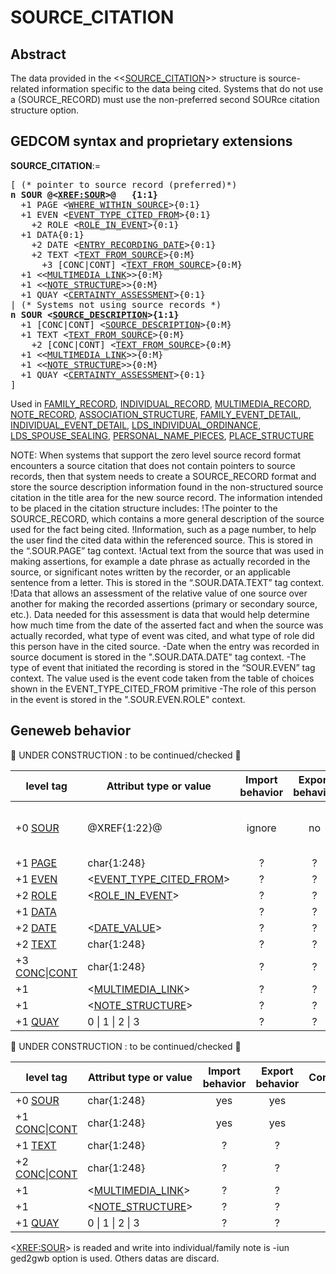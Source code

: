 ﻿<!-- licence GPL V2, cf https://github.com/TitiFix/geneweb -->
# SOURCE_CITATION
## Abstract
The data provided in the &lt;&lt;<a href=Ged.SOURCE_CITATION.md>SOURCE_CITATION</a>&gt;&gt; structure is source-related information specific to the data being cited. Systems that do not use a (SOURCE_RECORD)  must use the non-preferred second SOURce citation structure option.


## GEDCOM syntax and proprietary extensions

**SOURCE_CITATION**:=
<pre>
[ (* pointer to source record (preferred)*)
<b>n SOUR @&lt;<a href=Ged.XREF_SOUR.md>XREF:SOUR</a>&gt;@   {1:1}</b>
  +1 PAGE &lt;<a href=Ged.WHERE_WITHIN_SOURCE.md>WHERE_WITHIN_SOURCE</a>&gt;{0:1}
  +1 EVEN &lt;<a href=Ged.EVENT_TYPE_CITED_FROM.md>EVENT_TYPE_CITED_FROM</a>&gt;{0:1}
    +2 ROLE &lt;<a href=Ged.ROLE_IN_EVENT.md>ROLE_IN_EVENT</a>&gt;{0:1}
  +1 DATA{0:1}
    +2 DATE &lt;<a href=Ged.ENTRY_RECORDING_DATE.md>ENTRY_RECORDING_DATE</a>&gt;{0:1}
    +2 TEXT &lt;<a href=Ged.TEXT_FROM_SOURCE.md>TEXT_FROM_SOURCE</a>&gt;{0:M}
      +3 [CONC|CONT] &lt;<a href=Ged.TEXT_FROM_SOURCE.md>TEXT_FROM_SOURCE</a>&gt;{0:M}
  +1 &lt;&lt;<a href=Ged.MULTIMEDIA_LINK.md>MULTIMEDIA_LINK</a>&gt;&gt;{0:M}
  +1 &lt;&lt;<a href=Ged.NOTE_STRUCTURE.md>NOTE_STRUCTURE</a>&gt;&gt;{0:M}
  +1 QUAY &lt;<a href=Ged.CERTAINTY_ASSESSMENT.md>CERTAINTY_ASSESSMENT</a>&gt;{0:1}
| (* Systems not using source records *)
<b>n SOUR &lt;<a href=Ged.SOURCE_DESCRIPTION.md>SOURCE_DESCRIPTION</a>&gt;{1:1}</b>
  +1 [CONC|CONT] &lt;<a href=Ged.SOURCE_DESCRIPTION.md>SOURCE_DESCRIPTION</a>&gt;{0:M}
  +1 TEXT &lt;<a href=Ged.TEXT_FROM_SOURCE.md>TEXT_FROM_SOURCE</a>&gt;{0:M}
    +2 [CONC|CONT] &lt;<a href=Ged.TEXT_FROM_SOURCE.md>TEXT_FROM_SOURCE</a>&gt;{0:M}
  +1 &lt;&lt;<a href=Ged.MULTIMEDIA_LINK.md>MULTIMEDIA_LINK</a>&gt;&gt;{0:M}
  +1 &lt;&lt;<a href=Ged.NOTE_STRUCTURE.md>NOTE_STRUCTURE</a>&gt;&gt;{0:M}
  +1 QUAY &lt;<a href=Ged.CERTAINTY_ASSESSMENT.md>CERTAINTY_ASSESSMENT</a>&gt;{0:1}
]
</pre>
Used in <a href=Ged.FAMILY_RECORD.md>FAMILY_RECORD</a>, <a href=Ged.INDIVIDUAL_RECORD.md>INDIVIDUAL_RECORD</a>, <a href=Ged.MULTIMEDIA_RECORD.md>MULTIMEDIA_RECORD</a>, <a href=Ged.NOTE_RECORD.md>NOTE_RECORD</a>, <a href=Ged.ASSOCIATION_STRUCTURE.md>ASSOCIATION_STRUCTURE</a>, <a href=Ged.FAMILY_EVENT_DETAIL.md>FAMILY_EVENT_DETAIL</a>, <a href=Ged.INDIVIDUAL_EVENT_DETAIL.md>INDIVIDUAL_EVENT_DETAIL</a>, <a href=Ged.LDS_INDIVIDUAL_ORDINANCE.md>LDS_INDIVIDUAL_ORDINANCE</a>, <a href=Ged.LDS_SPOUSE_SEALING.md>LDS_SPOUSE_SEALING</a>, <a href=Ged.PERSONAL_NAME_PIECES.md>PERSONAL_NAME_PIECES</a>, <a href=Ged.PLACE_STRUCTURE.md>PLACE_STRUCTURE</a><br />


NOTE: When systems that support the zero level source record format encounters a source citation that does not
contain pointers to source records, then that system needs to create a SOURCE_RECORD format
and store the source description information found in the non-structured source citation in the title
area for the new source record.
The information intended to be placed in the citation structure includes:
!The pointer to the SOURCE_RECORD, which contains a more general description of the source
used for the fact being cited.
!Information, such as a page number, to help the user find the cited data within the referenced
source. This is stored in the “.SOUR.PAGE” tag context.
!Actual text from the source that was used in making assertions, for example a date phrase as
actually recorded in the source, or significant notes written by the recorder, or an applicable
sentence from a letter. This is stored in the “.SOUR.DATA.TEXT” tag context.
!Data that allows an assessment of the relative value of one source over another for making the
recorded assertions (primary or secondary source, etc.).  Data needed for this assessment is data
that would help determine  how much time from the date of the asserted fact and when the source
was actually recorded, what type of event was cited, and what type of role did this person have in
the cited source.
-Date when the entry was recorded in source document is stored in the ".SOUR.DATA.DATE" tag context.
-The type of event that initiated the recording is stored in the “SOUR.EVEN” tag context. The
value used is the event code taken from the table of choices shown in the EVENT_TYPE_CITED_FROM primitive
-The role of this person in the event is stored in the ".SOUR.EVEN.ROLE" context.

## Geneweb behavior


🚧 UNDER CONSTRUCTION : to be continued/checked 🚧 



level tag  | Attribut type or value | Import behavior | Export behavior  | Comment 
---------- | ------------- | :---------------: | :-----------------:| -----------
+0 <a href=Ged.GLOSSARY.md#sour>SOUR</a> | @XREF{1:22}@ | ignore | no | not support by GENEWEB &#x1F4CD; should read indirect &lt;<a href=Ged.SOURCE_DESCRIPTIVE_TITLE.md>SOURCE_DESCRIPTIVE_TITLE</a>&gt; (at least)
+1 <a href=Ged.GLOSSARY.md#page>PAGE</a> | char{1:248} | ? | ? | 
+1 <a href=Ged.GLOSSARY.md#even>EVEN</a> | &lt;<a href=Ged.EVENT_TYPE_CITED_FROM.md>EVENT_TYPE_CITED_FROM</a>&gt; | ? | ? | 
+2 <a href=Ged.GLOSSARY.md#role>ROLE</a> | &lt;<a href=Ged.ROLE_IN_EVENT.md>ROLE_IN_EVENT</a>&gt; | ? | ? | 
+1 <a href=Ged.GLOSSARY.md#data>DATA</a> |  | ? | ? | 
+2 <a href=Ged.GLOSSARY.md#date>DATE</a> | &lt;<a href=Ged.DATE_VALUE.md>DATE_VALUE</a>&gt; | ? | ? | 
+2 <a href=Ged.GLOSSARY.md#text>TEXT</a> | char{1:248} | ? | ? | 
+3 <a href=Ged.GLOSSARY.md#conc>CONC</a>\|<a href=Ged.GLOSSARY.md#cont>CONT</a> | char{1:248} | ? | ? | 
+1  | &lt;<a href=Ged.MULTIMEDIA_LINK.md>MULTIMEDIA_LINK</a>&gt; | ? | ? | 
+1  | &lt;<a href=Ged.NOTE_STRUCTURE.md>NOTE_STRUCTURE</a>&gt; | ? | ? | 
+1 <a href=Ged.GLOSSARY.md#quay>QUAY</a> |  0 \| 1 \| 2 \| 3  | ? | ? | 

🚧 UNDER CONSTRUCTION : to be continued/checked 🚧 



level tag  | Attribut type or value | Import behavior | Export behavior  | Comment 
---------- | ------------- | :---------------: | :-----------------:| -----------
+0 <a href=Ged.GLOSSARY.md#sour>SOUR</a> | char{1:248} | yes | yes | 
+1 <a href=Ged.GLOSSARY.md#conc>CONC</a>\|<a href=Ged.GLOSSARY.md#cont>CONT</a> | char{1:248} | yes | yes | 
+1 <a href=Ged.GLOSSARY.md#text>TEXT</a> | char{1:248} | ? | ? | 
+2 <a href=Ged.GLOSSARY.md#conc>CONC</a>\|<a href=Ged.GLOSSARY.md#cont>CONT</a> | char{1:248} | ? | ? | 
+1  | &lt;<a href=Ged.MULTIMEDIA_LINK.md>MULTIMEDIA_LINK</a>&gt; | ? | ? | 
+1  | &lt;<a href=Ged.NOTE_STRUCTURE.md>NOTE_STRUCTURE</a>&gt; | ? | ? | 
+1 <a href=Ged.GLOSSARY.md#quay>QUAY</a> |  0 \| 1 \| 2 \| 3  | ? | ? | 

&lt;<a href=Ged.XREF_SOUR.md>XREF:SOUR</a>&gt; is readed and write into individual/family note is -iun ged2gwb option is used. Others datas are discard.


